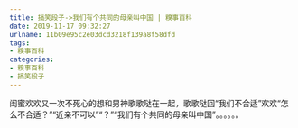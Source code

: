 ```yaml
---
title: 搞笑段子->我们有个共同的母亲叫中国 | 糗事百科
date: 2019-11-17 09:32:27
urlname: 11b09e95c2e03dcd3218f139a8f58dfd
tags: 
- 糗事百科
categories:
- 糗事百科
- 搞笑段子
---
```

闺蜜欢欢又一次不死心的想和男神歌歌哒在一起，歌歌哒回“我们不合适”欢欢“怎么不合适？”“近亲不可以”“？”“我们有个共同的母亲叫中国”。。。。。。


